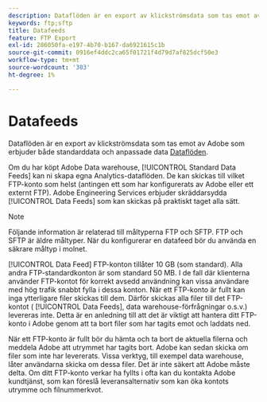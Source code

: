 ```yaml
---
description: Dataflöden är en export av klickströmsdata som tas emot av Adobe som erbjuder både standardflöden och anpassade dataflöden.
keywords: ftp;sftp
title: Datafeeds
feature: FTP Export
exl-id: 286050fa-e197-4b70-b167-da6921615c1b
source-git-commit: 0916ef4ddc2ca65f01721f4d79d7af825dcf50e3
workflow-type: tm+mt
source-wordcount: '303'
ht-degree: 1%

---
```


# Datafeeds

Dataflöden är en export av klickströmsdata som tas emot av Adobe som erbjuder både standarddata och anpassade data [Dataflöden](/help/export/analytics-data-feed/data-feed-overview.md).

Om du har köpt Adobe Data warehouse, [!UICONTROL Standard Data Feeds] kan ni skapa egna Analytics-dataflöden. De kan skickas till vilket FTP-konto som helst (antingen ett som har konfigurerats av Adobe eller ett externt FTP). Adobe Engineering Services erbjuder skräddarsydda [!UICONTROL Data Feeds] som kan skickas på praktiskt taget alla sätt.

>[!NOTE]
>
>Följande information är relaterad till måltyperna FTP och SFTP. FTP och SFTP är äldre måltyper. När du konfigurerar en datafeed bör du använda en säkrare måltyp i molnet.


[!UICONTROL Data Feed] FTP-konton tillåter 10 GB (som standard). Alla andra FTP-standardkonton är som standard 50 MB. I de fall där klienterna använder FTP-kontot för korrekt avsedd användning kan vissa användare med hög trafik snabbt fylla i dessa konton. När ett FTP-konto är fullt kan inga ytterligare filer skickas till dem. Därför skickas alla filer till det FTP-kontot ( [!UICONTROL Data Feeds], data warehouse-förfrågningar o.s.v.) levereras inte. Detta är en anledning till att det är viktigt att hantera ditt FTP-konto i Adobe genom att ta bort filer som har tagits emot och laddats ned.

När ett FTP-konto är fullt bör du hämta och ta bort de aktuella filerna och meddela Adobe att utrymmet har tagits bort. Adobe kan sedan skicka om filer som inte har levererats. Vissa verktyg, till exempel data warehouse, låter användarna skicka om dessa filer. Det är inte säkert att Adobe måste delta. Om ditt FTP-konto verkar ha fyllts i ofta kan du kontakta Adobe kundtjänst, som kan föreslå leveransalternativ som kan öka kontots utrymme och filnummerkvot.
